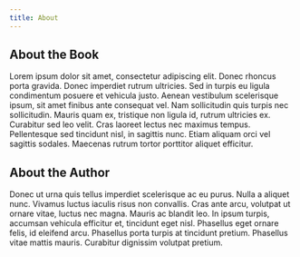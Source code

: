 ```yaml
---
title: About
---
```


## About the Book

Lorem ipsum dolor sit amet, consectetur adipiscing elit. Donec rhoncus porta gravida. Donec imperdiet rutrum ultricies. Sed in turpis eu ligula condimentum posuere et vehicula justo. Aenean vestibulum scelerisque ipsum, sit amet finibus ante consequat vel. Nam sollicitudin quis turpis nec sollicitudin. Mauris quam ex, tristique non ligula id, rutrum ultricies ex. Curabitur sed leo velit. Cras laoreet lectus nec maximus tempus. Pellentesque sed tincidunt nisl, in sagittis nunc. Etiam aliquam orci vel sagittis sodales. Maecenas rutrum tortor porttitor aliquet efficitur.

## About the Author

Donec ut urna quis tellus imperdiet scelerisque ac eu purus. Nulla a aliquet nunc. Vivamus luctus iaculis risus non convallis. Cras ante arcu, volutpat ut ornare vitae, luctus nec magna. Mauris ac blandit leo. In ipsum turpis, accumsan vehicula efficitur et, tincidunt eget nisl. Phasellus eget ornare felis, id eleifend arcu. Phasellus porta turpis at tincidunt pretium. Phasellus vitae mattis mauris. Curabitur dignissim volutpat pretium.